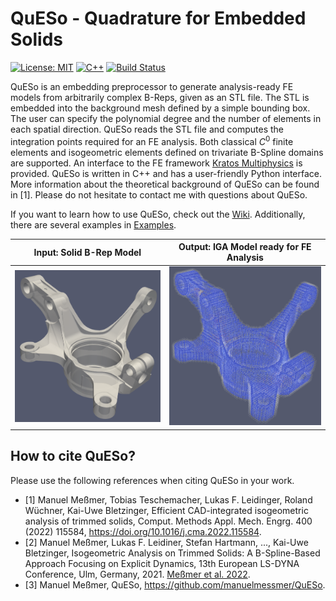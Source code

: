 # QuESo - Quadrature for Embedded Solids

[![License: MIT](https://img.shields.io/badge/License-BSD4-green.svg)](https://github.com/manuelmessmer/QuESo/blob/main/LICENSE) [![C++][c++-image]][c++standard] [![Build Status](https://github.com/manuelmessmer/QuESo/actions/workflows/ci.yml/badge.svg?branch=main)](https://github.com/manuelmessmer/QuESo/actions)

[c++-image]: https://img.shields.io/badge/C++-17-blue.svg?style=flat&logo=c%2B%2B
[c++standard]: https://isocpp.org/std/the-standard

QuESo is an embedding preprocessor to generate analysis-ready FE models from arbitrarily complex B-Reps, given as an STL file. The STL is embedded into the background mesh defined by a simple bounding box. The user can specify the polynomial degree and the number of elements in each spatial direction. QuESo reads the STL file and computes the integration points required for an FE analysis. Both classical $C^0$ finite elements and isogeometric elements defined on trivariate B-Spline domains are supported. An interface to the FE framework [Kratos Multiphysics](https://github.com/KratosMultiphysics/Kratos) is provided. QuESo is written in C++ and has a user-friendly Python interface. More information about the theoretical background of QuESo can be found in [1]. Please do not hesitate to contact me with questions about QuESo.

If you want to learn how to use QuESo, check out the [Wiki](https://github.com/manuelmessmer/QuESo/wiki/Getting-Started). Additionally, there are several examples in [Examples](https://github.com/manuelmessmer/QuESo/tree/main/examples).

Input: Solid B-Rep Model             |  Output: IGA Model ready for FE Analysis
:-------------------------:|:-------------------------:
![](https://github.com/manuelmessmer/QuESo/blob/main/docs/brep.png)  |  ![](https://github.com/manuelmessmer/QuESo/blob/main/docs/iga_model.png)

## How to cite QuESo?
Please use the following references when citing QuESo in your work.
- [1] Manuel Meßmer, Tobias Teschemacher, Lukas F. Leidinger, Roland Wüchner, Kai-Uwe Bletzinger, Efficient CAD-integrated isogeometric analysis of trimmed solids, Comput. Methods Appl. Mech. Engrg. 400 (2022) 115584, https://doi.org/10.1016/j.cma.2022.115584.
- [2] Manuel Meßmer, Lukas F. Leidiner, Stefan Hartmann, ..., Kai-Uwe Bletzinger, Isogeometric Analysis on Trimmed Solids: A B-Spline-Based Approach Focusing on Explicit Dynamics, 13th European LS-DYNA Conference, Ulm, Germany, 2021. [Meßmer et al. 2022](https://www.researchgate.net/publication/357053531_Isogeometric_Analysis_on_Trimmed_Solids_A_B-Spline-Based_Approach_Focusing_on_Explicit_Dynamics).
- [3] Manuel Meßmer, QuESo, https://github.com/manuelmessmer/QuESo.

